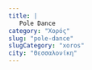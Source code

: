 ```yaml
---
title: |
   Pole Dance
category: "Χορός"
slug: "pole-dance"
slugCategory: "xoros"
city: "Θεσσαλονίκη"
---
```


